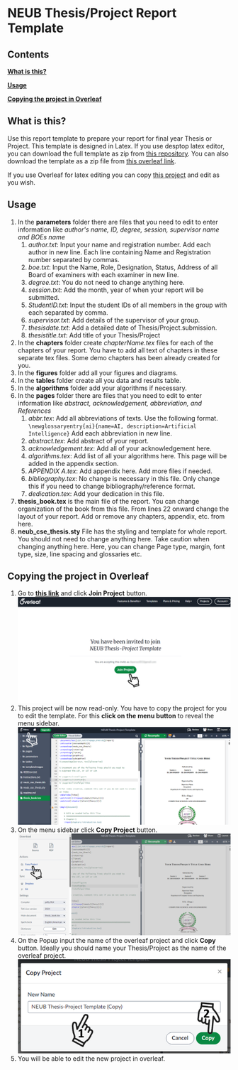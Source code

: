# NEUB Thesis/Project Report Template
## Contents
**[What is this?](#what-is-this)**

**[Usage](#usage)**

**[Copying the project in Overleaf](#copying-the-project-in-overleaf)**

## What is this?
Use this report template to prepare your report for final year Thesis or Project. This template is designed in Latex. If you use desptop latex editor, you can download the full template as zip from [this repository](https://codeload.github.com/shparvez001/NEUB-Thesis-Project-Template/zip/refs/heads/main). You can also download the template as a zip file from [this overleaf link](https://www.overleaf.com/read/gqnnyxfmhbky#a0ccf7). 

If you use Overleaf for latex editing you can copy [this project](https://www.overleaf.com/read/gqnnyxfmhbky#a0ccf7) and edit as you wish.

## Usage
1. In the **parameters** folder there are files that you need to edit to enter information like *author's name, ID, degree, session, supervisor name and BOEs name*
    1. *author.txt*: Input your name and registration number. Add each author in new line. Each line containing Name and Registration number separated by commas.
    2. *boe.txt*: Input the Name, Role, Designation, Status, Address of all Board of examiners with each examiner in new line. 
    3. *degree.txt*: You do not need to change anything here.
    4. *session.txt*: Add the month, year of when your report will be submitted.
    5. *StudentID.txt*: Input the student IDs of all members in the group with each separated by comma.
    6. *supervisor.txt*: Add details of the supervisor of your group.
    7. *thesisdate.txt*: Add a detailed date of Thesis/Project.submission.
    8. *thesistitle.txt*: Add title of your Thesis/Project
2. In the **chapters** folder create *chapterName.tex* files for each of the chapters of your report. You have to add all text of chapters in these separate tex files. Some demo chapters has been already created for you.
3. In the **figures** folder add all your figures and diagrams.
4. In the **tables** folder create all you data and results table. 
5. In the **algorithms** folder add your algorithms if necessary.
6.  In the **pages** folder there are files that you need to edit to enter information like *abstract, acknowledgement, abbreviation, and References*
    1. *abbr.tex*: Add all abbreviations of texts. Use the following format.
    `\newglossaryentry{ai}{name=AI, description=Artificial Intelligence}`
    Add each abbreviation in new line.
    2. *abstract.tex*: Add abstract of your report.
    3. *acknowledgement.tex*: Add all of your acknowledgement here. 
    4. *algorithms.tex*: Add list of all your algorithms here. This page will be added in the appendix section.
    5. *APPENDIX A.tex*: Add appendix here. Add more files if needed.
    6. *bibliography.tex*: No change is necessary in this file. Only change this if you need to change bibliography/reference format.
    7. *dedication.tex*: Add your dedication in this file.
7. **thesis_book.tex** is the main file of the report. You can change organization of the book from this file. From lines 22 onward change the layout of your report. Add or remove any chapters, appendix, etc. from here.
8. **neub_cse_thesis.sty** File has the styling and template for whole report. You should not need to change anything here. Take caution when changing anything here. Here, you can change Page type, margin, font type, size, line spacing and glossaries etc.

## Copying the project in Overleaf
1. Go to **[this link](https://www.overleaf.com/read/gqnnyxfmhbky#a0ccf7)** and click **Join Project** button.
![Join Project Page](templateImages/forInstructions/overleaf1.png "Join Project Page")
2. This project will be now read-only. You have to copy the project for you to edit the template. For this **click on the menu button** to reveal the menu sidebar.
![Project Page](templateImages/forInstructions/overleaf2.png "Project Page")
3. On the menu sidebar click **Copy Project** button.
![Menu Sidebar](templateImages/forInstructions/overleaf3.png "Menu Sidebar")
4. On the Popup input the name of the overleaf project and click **Copy** button. Ideally you should name your Thesis/Project as the name of the overleaf project.
![Copy Project Popup](templateImages/forInstructions/overleaf4.png "Copy Project Popup")
5. You will be able to edit the new project in overleaf.
